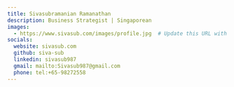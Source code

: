 ```yaml
---
title: Sivasubramanian Ramanathan
description: Business Strategist | Singaporean
images:
  - https://www.sivasub.com/images/profile.jpg  # Update this URL with the actual profile image
socials:
  website: sivasub.com
  github: siva-sub
  linkedin: sivasub987
  gmail: mailto:Sivasub987@gmail.com
  phone: tel:+65-98272558
---
```

